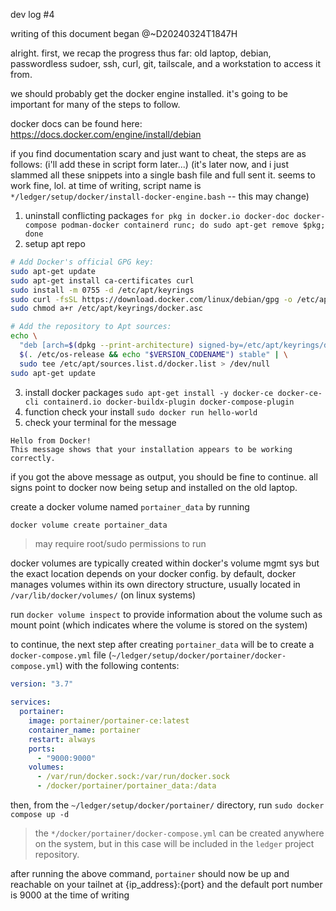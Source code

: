 dev log #4

writing of this document began @~D20240324T1847H

alright. first, we recap the progress thus far:
old laptop, debian, passwordless sudoer, ssh, curl, git, tailscale, and a workstation to access it from.

we should probably get the docker engine installed. it's going to be important for many of the steps to follow.

docker docs can be found here: <https://docs.docker.com/engine/install/debian>

if you find documentation scary and just want to cheat, the steps are as follows:
(i'll add these in script form later...) (it's later now, and i just slammed all these snippets into a single bash file and full sent it. seems to work fine, lol. at time of writing, script name is `*/ledger/setup/docker/install-docker-engine.bash` -- this may change)
1. uninstall conflicting packages `for pkg in docker.io docker-doc docker-compose podman-docker containerd runc; do sudo apt-get remove $pkg; done`
2. setup apt repo
```bash
# Add Docker's official GPG key:
sudo apt-get update
sudo apt-get install ca-certificates curl
sudo install -m 0755 -d /etc/apt/keyrings
sudo curl -fsSL https://download.docker.com/linux/debian/gpg -o /etc/apt/keyrings/docker.asc
sudo chmod a+r /etc/apt/keyrings/docker.asc

# Add the repository to Apt sources:
echo \
  "deb [arch=$(dpkg --print-architecture) signed-by=/etc/apt/keyrings/docker.asc] https://download.docker.com/linux/debian \
  $(. /etc/os-release && echo "$VERSION_CODENAME") stable" | \
  sudo tee /etc/apt/sources.list.d/docker.list > /dev/null
sudo apt-get update
```
3. install docker packages `sudo apt-get install -y docker-ce docker-ce-cli containerd.io docker-buildx-plugin docker-compose-plugin`
4. function check your install `sudo docker run hello-world`
5. check your terminal for the message 
```
Hello from Docker!
This message shows that your installation appears to be working correctly.
```

if you got the above message as output, you should be fine to continue. all signs point to docker now being setup and installed on the old laptop.

create a docker volume named `portainer_data` by running
```bash
docker volume create portainer_data
```
> may require root/sudo permissions to run

docker volumes are typically created within docker's volume mgmt sys but the exact location depends on your docker config. by default, docker manages volumes within its own directory structure, usually located in `/var/lib/docker/volumes/` (on linux systems)

run `docker volume inspect` to provide information about the volume such as mount point (which indicates where the volume is stored on the system)

to continue, the next step after creating `portainer_data` will be to create a `docker-compose.yml` file (`~/ledger/setup/docker/portainer/docker-compose.yml`) with the following contents:
```yml
version: "3.7"

services:
  portainer:
    image: portainer/portainer-ce:latest
    container_name: portainer
    restart: always
    ports:
      - "9000:9000"
    volumes:
      - /var/run/docker.sock:/var/run/docker.sock
      - /docker/portainer/portainer_data:/data
```
then, from the `~/ledger/setup/docker/portainer/` directory, run `sudo docker compose up -d`

> the `*/docker/portainer/docker-compose.yml` can be created anywhere on the system, but in this case will be included in the `ledger` project repository.

after running the above command, `portainer` should now be up and reachable on your tailnet at {ip_address}:{port} and the default port number is 9000 at the time of writing
